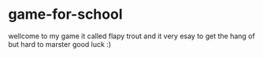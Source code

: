 # game-for-school
wellcome to my game it called flapy trout and it very esay to get the hang of but hard to marster good luck :)